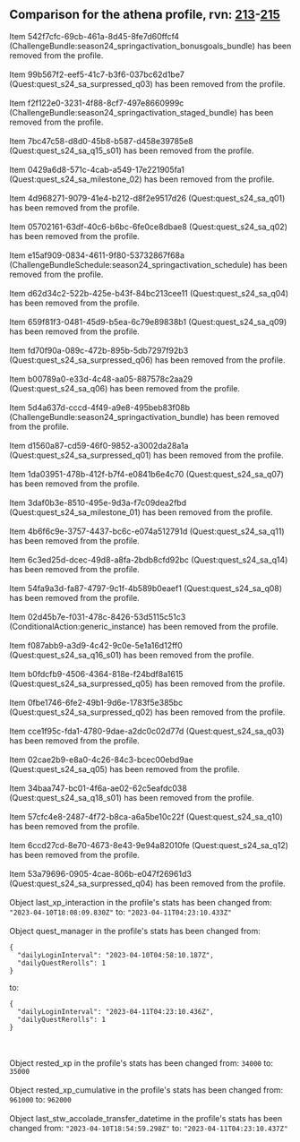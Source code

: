 ## Comparison for the athena profile, rvn: [213](https://github.com/PRO100KatYT/FortniteProfileRevisions/tree/main/profiles/athena/213%20athena.json)-[215](https://github.com/PRO100KatYT/FortniteProfileRevisions/tree/main/profiles/athena/215%20athena.json)

Item 542f7cfc-69cb-461a-8d45-8fe7d60ffcf4 (ChallengeBundle:season24_springactivation_bonusgoals_bundle) has been removed from the profile.
<br><br>
Item 99b567f2-eef5-41c7-b3f6-037bc62d1be7 (Quest:quest_s24_sa_surpressed_q03) has been removed from the profile.
<br><br>
Item f2f122e0-3231-4f88-8cf7-497e8660999c (ChallengeBundle:season24_springactivation_staged_bundle) has been removed from the profile.
<br><br>
Item 7bc47c58-d8d0-45b8-b587-d458e39785e8 (Quest:quest_s24_sa_q15_s01) has been removed from the profile.
<br><br>
Item 0429a6d8-571c-4cab-a549-17e221905fa1 (Quest:quest_s24_sa_milestone_02) has been removed from the profile.
<br><br>
Item 4d968271-9079-41e4-b212-d8f2e9517d26 (Quest:quest_s24_sa_q01) has been removed from the profile.
<br><br>
Item 05702161-63df-40c6-b6bc-6fe0ce8dbae8 (Quest:quest_s24_sa_q02) has been removed from the profile.
<br><br>
Item e15af909-0834-4611-9f80-53732867f68a (ChallengeBundleSchedule:season24_springactivation_schedule) has been removed from the profile.
<br><br>
Item d62d34c2-522b-425e-b43f-84bc213cee11 (Quest:quest_s24_sa_q04) has been removed from the profile.
<br><br>
Item 659f81f3-0481-45d9-b5ea-6c79e89838b1 (Quest:quest_s24_sa_q09) has been removed from the profile.
<br><br>
Item fd70f90a-089c-472b-895b-5db7297f92b3 (Quest:quest_s24_sa_surpressed_q06) has been removed from the profile.
<br><br>
Item b00789a0-e33d-4c48-aa05-887578c2aa29 (Quest:quest_s24_sa_q06) has been removed from the profile.
<br><br>
Item 5d4a637d-cccd-4f49-a9e8-495beb83f08b (ChallengeBundle:season24_springactivation_bundle) has been removed from the profile.
<br><br>
Item d1560a87-cd59-46f0-9852-a3002da28a1a (Quest:quest_s24_sa_surpressed_q01) has been removed from the profile.
<br><br>
Item 1da03951-478b-412f-b7f4-e0841b6e4c70 (Quest:quest_s24_sa_q07) has been removed from the profile.
<br><br>
Item 3daf0b3e-8510-495e-9d3a-f7c09dea2fbd (Quest:quest_s24_sa_milestone_01) has been removed from the profile.
<br><br>
Item 4b6f6c9e-3757-4437-bc6c-e074a512791d (Quest:quest_s24_sa_q11) has been removed from the profile.
<br><br>
Item 6c3ed25d-dcec-49d8-a8fa-2bdb8cfd92bc (Quest:quest_s24_sa_q14) has been removed from the profile.
<br><br>
Item 54fa9a3d-fa87-4797-9c1f-4b589b0eaef1 (Quest:quest_s24_sa_q08) has been removed from the profile.
<br><br>
Item 02d45b7e-f031-478c-8426-53d5115c51c3 (ConditionalAction:generic_instance) has been removed from the profile.
<br><br>
Item f087abb9-a3d9-4c42-9c0e-5e1a16d12ff0 (Quest:quest_s24_sa_q16_s01) has been removed from the profile.
<br><br>
Item b0fdcfb9-4506-4364-818e-f24bdf8a1615 (Quest:quest_s24_sa_surpressed_q05) has been removed from the profile.
<br><br>
Item 0fbe1746-6fe2-49b1-9d6e-1783f5e385bc (Quest:quest_s24_sa_surpressed_q02) has been removed from the profile.
<br><br>
Item cce1f95c-fda1-4780-9dae-a2dc0c02d77d (Quest:quest_s24_sa_q03) has been removed from the profile.
<br><br>
Item 02cae2b9-e8a0-4c26-84c3-bcec00ebd9ae (Quest:quest_s24_sa_q05) has been removed from the profile.
<br><br>
Item 34baa747-bc01-4f6a-ae02-62c5eafdc038 (Quest:quest_s24_sa_q18_s01) has been removed from the profile.
<br><br>
Item 57cfc4e8-2487-4f72-b8ca-a6a5be10c22f (Quest:quest_s24_sa_q10) has been removed from the profile.
<br><br>
Item 6ccd27cd-8e70-4673-8e43-9e94a82010fe (Quest:quest_s24_sa_q12) has been removed from the profile.
<br><br>
Item 53a79696-0905-4cae-806b-e047f26961d3 (Quest:quest_s24_sa_surpressed_q04) has been removed from the profile.
<br><br>
Object last_xp_interaction in the profile's stats has been changed from: `"2023-04-10T18:08:09.830Z"` to: `"2023-04-11T04:23:10.433Z"`
<br><br>
Object quest_manager in the profile's stats has been changed from:

```
{
  "dailyLoginInterval": "2023-04-10T04:58:10.187Z",
  "dailyQuestRerolls": 1
}
```

to:

```
{
  "dailyLoginInterval": "2023-04-11T04:23:10.436Z",
  "dailyQuestRerolls": 1
}
```

<br><br>
Object rested_xp in the profile's stats has been changed from: `34000` to: `35000`
<br><br>
Object rested_xp_cumulative in the profile's stats has been changed from: `961000` to: `962000`
<br><br>
Object last_stw_accolade_transfer_datetime in the profile's stats has been changed from: `"2023-04-10T18:54:59.298Z"` to: `"2023-04-11T04:23:10.437Z"`
<br><br>
